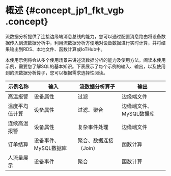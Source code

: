 # 概述 {#concept_jp1_fkt_vgb .concept}

流数据分析提供了连接边缘端消息总线的能力，您可以通过配置消息路由将设备数据传入到流数据分析中，利用流数据分析方便地对设备数据进行实时计算，并将结果输出到RDS、本地文件、函数计算或IoTHub中。

本使用示例将会从多个使用场景来讲述流数据分析的能力及使用方法。阅读本使用示例，需要您了解SQL的基本知识。下表展示了每个示例的输入、输出，以及使用到的流数据分析算子，您可以根据需求选择性阅读。

|示例名称|输入|流数据分析算子|输出|
|----|--|-------|--|
|高温报警|设备属性|过滤|边缘端文件|
|温度平均值计算|设备属性|过滤、聚合|边缘端文件、MySQL数据库|
|连续高温报警|设备属性|复杂事件处理|边缘端文件|
|订单结算|设备事件、MySQL数据库|聚合、数据连接（Join）|函数计算|
|人流量展示|设备事件|聚合|函数计算|

